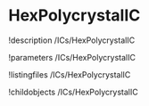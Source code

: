 <!-- MOOSE Documentation Stub: Remove this when content is added. -->

# HexPolycrystalIC
!description /ICs/HexPolycrystalIC

!parameters /ICs/HexPolycrystalIC

!listingfiles /ICs/HexPolycrystalIC

!childobjects /ICs/HexPolycrystalIC
